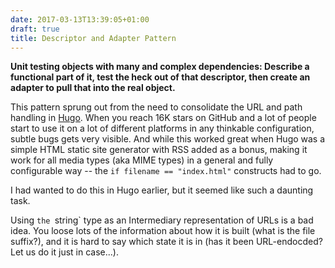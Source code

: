 ```yaml
---
date: 2017-03-13T13:39:05+01:00
draft: true
title: Descriptor and Adapter Pattern
---
```


**Unit testing objects with many and complex dependencies: Describe a functional part of it, test the heck out of that descriptor, then create an adapter to pull that into the real object.**

<!--more-->

This pattern sprung out from the need to consolidate the URL and path handling in [Hugo](https://gohugo.io). When you reach 16K stars on GitHub and a lot of people start to use it on a lot of different platforms in any thinkable configuration, subtle bugs gets very visible. And while this worked great when Hugo was a simple HTML static site generator with RSS added as a bonus, making it work for all media types (aka MIME types) in a general and fully configurable way -- the `if filename == "index.html"` constructs had to go.

I had wanted to do this in Hugo earlier, but it seemed like such a daunting task. 

Using `the `string` type as an Intermediary representation of URLs is a bad idea. You loose lots of the information about how it is built (what is the file suffix?), and it is hard to say which state it is in (has it  been URL-endocded? Let us do it just in case...).

